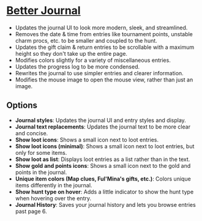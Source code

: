 # [Better Journal](https://www.mousehuntgame.com/preferences.php?tab=mousehunt-improved-settings#mousehunt-improved-settings-better-better-journal)

- Updates the journal UI to look more modern, sleek, and streamlined.
- Removes the date & time from entries like tournament points, unstable charm procs, etc. to be smaller and coupled to the hunt.
- Updates the gift claim & return entries to be scrollable with a maximum height so they don't take up the entire page.
- Modifies colors slightly for a variety of miscellaneous entries.
- Updates the progress log to be more condensed.
- Rewrites the journal to use simpler entries and clearer information.
- Modifies the mouse image to open the mouse view, rather than just an image.

## Options

- **Journal styles**: Updates the journal UI and entry styles and display.
- **Journal text replacements**: Updates the journal text to be more clear and concise.
- **Show loot icons**: Shows a small icon next to loot entries.
- **Show loot icons (minimal)**: Shows a small icon next to loot entries, but only for some items.
- **Show loot as list**: Displays loot entries as a list rather than in the text.
- **Show gold and points icons**: Shows a small icon next to the gold and points in the journal.
- **Unique item colors (Map clues, Ful'Mina's gifts, etc.)**: Colors unique items differently in the journal.
- **Show hunt type on hover**: Adds a little indicator to show the hunt type when hovering over the entry.
- **Journal History**: Saves your journal history and lets you browse entries past page 6.
